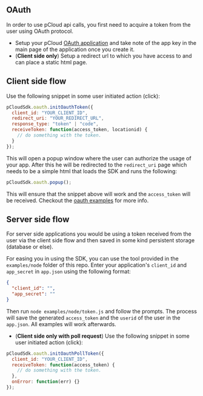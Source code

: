 ## OAuth

In order to use pCloud api calls, you first need to acquire a token from the user using OAuth protocol.

* Setup your pCloud [OAuth application](https://docs.pcloud.com/oauth/index.html) and take note of the app key in the main page of the application once you create it.
* (**Client side only**) Setup a redirect url to which you have access to and can place a static html page.

## Client side flow

Use the following snippet in some user initiated action (click):

```js
pCloudSdk.oauth.initOauthToken({
  client_id: "YOUR_CLIENT_ID",
  redirect_uri: "YOUR_REDIRECT_URL",
  response_type: "token" | "code",
  receiveToken: function(access_token, locationid) {
    // do something with the token.
  }
});
```

This will open a popup window where the user can authorize the usage of your app. After this he will be redirected to the `redirect_uri` page which needs to be a simple html that loads the SDK and runs the following:

```js
pCloudSdk.oauth.popup();
```

This will ensure that the snippet above will work and the `access_token` will be received. Checkout the [oauth examples](../examples/) for more info.

## Server side flow

For server side applications you would be using a token received from the user via the client side flow and then saved in some kind persistent storage (database or else).

For easing you in using the SDK, you can use the tool provided in the `examples/node` folder of this repo. Enter your application's `client_id` and `app_secret` in `app.json` using the following format:

```json
{
  "client_id": "",
  "app_secret": ""
}
```

Then run `node examples/node/token.js` and follow the prompts. The process will save the generated `access_token` and the `userid` of the user in the `app.json`. All examples will work afterwards.

* (**Client side only with poll request**)
  Use the following snippet in some user initiated action (click):

```js
pCloudSdk.oauth.initOauthPollToken({
  client_id: "YOUR_CLIENT_ID",
  receiveToken: function(access_token) {
    // do something with the token.
  },
  onError: function(err) {}
});
```
